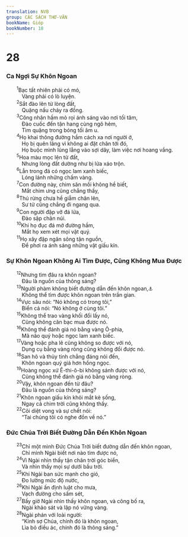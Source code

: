 ```yaml
---
translation: NVB
group: CÁC SÁCH THƠ-VĂN
bookName: Gióp 
bookNumber: 18
---
```


<div class="title"><h1>28</h1><h3>Ca Ngợi Sự Khôn Ngoan </h3></div>
<span class="verse giop_28_1">  <sup>1</sup>Bạc tất nhiên phải có mỏ, <br/>   Vàng phải có lò luyện. <br/></span>
<span class="verse giop_28_2">  <sup>2</sup>Sắt đào lên từ lòng đất, <br/>   Quặng nấu chảy ra đồng. <br/></span>
<span class="verse giop_28_3">  <sup>3</sup>Công nhân hầm mỏ rọi ánh sáng vào nơi tối tăm, <br/>   Đào cuốc đến tận hang cùng ngõ hẻm, <br/>   Tìm quặng trong bóng tối âm u. <br/></span>
<span class="verse giop_28_4">  <sup>4</sup>Họ khai thông đường hầm cách xa nơi người ở, <br/>   Họ bị quên lãng vì không ai đặt chân tới đó, <br/>   Họ buộc mình lủng lẳng vào sợi dây, làm việc nơi hoang vắng. <br/></span>
<span class="verse giop_28_5">  <sup>5</sup>Hoa màu mọc lên từ đất, <br/>   Nhưng lòng đất dường như bị lửa xáo trộn. <br/></span>
<span class="verse giop_28_6">  <sup>6</sup>Lẫn trong đá có ngọc lam xanh biếc, <br/>   Lóng lánh những chấm vàng. <br/></span>
<span class="verse giop_28_7">  <sup>7</sup>Con đường này, chim săn mồi không hề biết, <br/>   Mắt chim ưng cũng chẳng thấy, <br/></span>
<span class="verse giop_28_8">  <sup>8</sup>Thú rừng chưa hề giẫm chân lên, <br/>   Sư tử cũng chẳng đi ngang qua. <br/></span>
<span class="verse giop_28_9">  <sup>9</sup>Con người đập vỡ đá lửa, <br/>   Đào sập chân núi. <br/></span>
<span class="verse giop_28_10">  <sup>10</sup>Khi họ đục đá mở đường hầm, <br/>   Mắt họ xem xét mọi vật quý. <br/></span>
<span class="verse giop_28_11">  <sup>11</sup>Họ xây đập ngăn sông tận nguồn, <br/>   Để phơi ra ánh sáng những vật giấu kín. <br/></span>
<div class="title"><h3>Sự Khôn Ngoan Không Ai Tìm Được, Cũng Không Mua Được </h3></div>
<span class="verse giop_28_12">  <sup>12</sup>Nhưng tìm đâu ra khôn ngoan? <br/>   Đâu là nguồn của thông sáng? <br/></span>
<span class="verse giop_28_13">  <sup>13</sup>Người phàm không biết đường dẫn đến khôn ngoan,<a data-toggle="tooltip" data-placement="bottom" title="Dịch theo LXX; MT: giá trị của khôn ngoan">⚓</a><br/>   Không thể tìm được khôn ngoan trên trần gian. <br/></span>
<span class="verse giop_28_14">  <sup>14</sup>Vực sâu nói: “Nó không có trong tôi,” <br/>   Biển cả nói: “Nó không ở cùng tôi.” <br/></span>
<span class="verse giop_28_15">  <sup>15</sup>Không thể trao vàng khối đổi lấy nó, <br/>   Cũng không cân bạc mua được nó. <br/></span>
<span class="verse giop_28_16">  <sup>16</sup>Không thể đánh giá nó bằng vàng Ô-phia, <br/>   Mã não quý hoặc ngọc lam xanh biếc. <br/></span>
<span class="verse giop_28_17">  <sup>17</sup>Vàng hoặc pha lê cũng không so được với nó, <br/>   Dụng cụ bằng vàng ròng cũng không đổi được nó. <br/></span>
<span class="verse giop_28_18">  <sup>18</sup>San hô và thủy tinh chẳng đáng nói đến, <br/>   Khôn ngoan quý giá hơn hồng ngọc. <br/></span>
<span class="verse giop_28_19">  <sup>19</sup>Hoàng ngọc xứ Ê-thi-ô-bi không sánh được với nó, <br/>   Cũng không thể đánh giá nó bằng vàng ròng. <br/></span>
<span class="verse giop_28_20">  <sup>20</sup>Vậy, khôn ngoan đến từ đâu? <br/>   Đâu là nguồn của thông sáng? <br/></span>
<span class="verse giop_28_21">  <sup>21</sup>Khôn ngoan giấu kín khỏi mắt kẻ sống, <br/>   Ngay cả chim trời cũng không thấy. <br/></span>
<span class="verse giop_28_22">  <sup>22</sup>Cõi diệt vong và sự chết nói: <br/>   “Tai chúng tôi có nghe đồn về nó.” <br/></span>
<div class="title"><h3>Đức Chúa Trời Biết Đường Dẫn Đến Khôn Ngoan </h3></div>
<span class="verse giop_28_23">  <sup>23</sup>Chỉ một mình Đức Chúa Trời biết đường dẫn đến khôn ngoan, <br/>   Chỉ mình Ngài biết nơi nào tìm được nó, <br/></span>
<span class="verse giop_28_24">  <sup>24</sup>Vì Ngài nhìn thấy tận chân trời góc biển, <br/>   Và nhìn thấy mọi sự dưới bầu trời. <br/></span>
<span class="verse giop_28_25">  <sup>25</sup>Khi Ngài ban sức mạnh cho gió, <br/>   Đo lường mức độ nước, <br/></span>
<span class="verse giop_28_26">  <sup>26</sup>Khi Ngài ấn định luật cho mưa, <br/>   Vạch đường cho sấm sét, <br/></span>
<span class="verse giop_28_27">  <sup>27</sup>Bấy giờ Ngài nhìn thấy khôn ngoan, và công bố ra, <br/>   Ngài khảo sát và lập nó vững vàng. <br/></span>
<span class="verse giop_28_28">  <sup>28</sup>Ngài phán với loài người: <br/>   “Kính sợ Chúa, chính đó là khôn ngoan, <br/>   Lìa bỏ điều ác, chính đó là thông sáng.” <br/></span>
